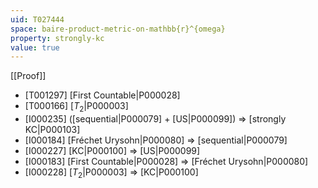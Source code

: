 ```yaml
---
uid: T027444
space: baire-product-metric-on-mathbb{r}^{omega}
property: strongly-kc
value: true
---
```

[[Proof]]

* [T001297] [First Countable|P000028]
* [T000166] [$T_2$|P000003]
* [I000235] ([sequential|P000079] + [US|P000099]) => [strongly KC|P000103]
* [I000184] [Fréchet Urysohn|P000080] => [sequential|P000079]
* [I000227] [KC|P000100] => [US|P000099]
* [I000183] [First Countable|P000028] => [Fréchet Urysohn|P000080]
* [I000228] [$T_2$|P000003] => [KC|P000100]

